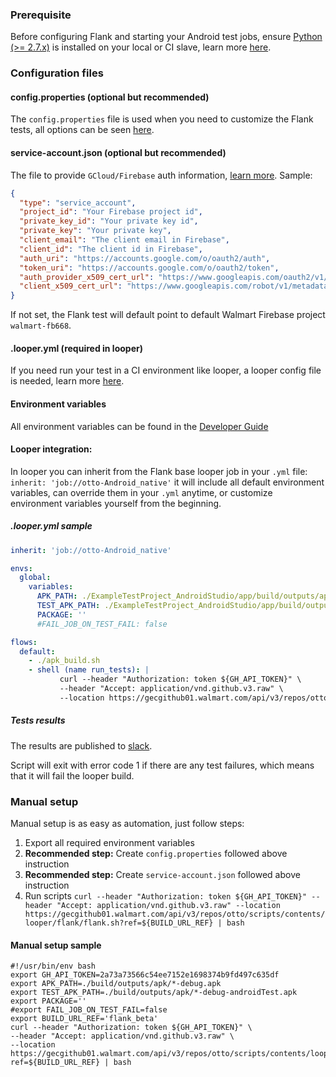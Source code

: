 ### Prerequisite
Before configuring Flank and starting your Android test jobs, ensure [Python (>= 2.7.x)](https://www.python.org/downloads/) is installed on your local or CI slave, learn more [here](https://cloud.google.com/sdk/downloads). 
 
### Configuration files

#### config.properties (optional but recommended)
The `config.properties` file is used when you need to customize the Flank tests, all options can be seen [here](https://github.com/TestArmada/flank#configure-flank).

#### service-account.json (optional but recommended)
The file to provide `GCloud/Firebase` auth information, [learn more](https://cloud.google.com/sdk/gcloud/reference/auth/activate-service-account). Sample:
```json
{
  "type": "service_account",
  "project_id": "Your Firebase project id",
  "private_key_id": "Your private key id",
  "private_key": "Your private key",
  "client_email": "The client email in Firebase",
  "client_id": "The client id in Firebase",
  "auth_uri": "https://accounts.google.com/o/oauth2/auth",
  "token_uri": "https://accounts.google.com/o/oauth2/token",
  "auth_provider_x509_cert_url": "https://www.googleapis.com/oauth2/v1/certs",
  "client_x509_cert_url": "https://www.googleapis.com/robot/v1/metadata/x509/walmart-fb668%40appspot.gserviceaccount.com"
}
```
If not set, the Flank test will default point to default Walmart Firebase project `walmart-fb668`.

#### .looper.yml (required in looper) 
If you need run your test in a CI environment like looper, a looper config file is needed, learn more [here](http://looper.walmart.com/docs/general/looper-yml.html).
 
#### Environment variables 
All environment variables can be found in the [Developer Guide](https://gecgithub01.walmart.com/otto/docs/blob/new-portal/Functional%20Testing/Native%20Android/JAVA/DeveloperGuide.md#environment-variables)
 
#### Looper integration: 
In looper you can inherit from the Flank base looper job in your `.yml` file: `inherit: 'job://otto-Android_native'` it will include all default environment variables, can override them in your `.yml` anytime, or customize environment variables yourself from the beginning. 
 
##### .looper.yml sample
```yml
inherit: 'job://otto-Android_native'

envs:
  global:
    variables:
      APK_PATH: ./ExampleTestProject_AndroidStudio/app/build/outputs/apk/app-debug.apk
      TEST_APK_PATH: ./ExampleTestProject_AndroidStudio/app/build/outputs/apk/app-debug-androidTest.apk
      PACKAGE: ''
      #FAIL_JOB_ON_TEST_FAIL: false

flows:
  default:
    - ./apk_build.sh
    - shell (name run_tests): |
           curl --header "Authorization: token ${GH_API_TOKEN}" \
           --header "Accept: application/vnd.github.v3.raw" \
           --location https://gecgithub01.walmart.com/api/v3/repos/otto/scripts/contents/looper/flank/flank.sh?ref=${BUILD_URL_REF} | bash

```

##### Tests results
The results are published to [slack](https://walmart.slack.com/messages/android_test).

Script will exit with error code 1 if there are any test failures, which means that it will fail the looper build.

### Manual setup
Manual setup is as easy as automation, just follow steps:

1. Export all required environment variables
1. **Recommended step:** Create `config.properties` followed above instruction
1. **Recommended step:** Create `service-account.json` followed above instruction
1. Run scripts `curl --header "Authorization: token ${GH_API_TOKEN}" --header "Accept: application/vnd.github.v3.raw" --location https://gecgithub01.walmart.com/api/v3/repos/otto/scripts/contents/looper/flank/flank.sh?ref=${BUILD_URL_REF} | bash`

#### Manual setup sample
``` 
#!/usr/bin/env bash
export GH_API_TOKEN=2a73a73566c54ee7152e1698374b9fd497c635df
export APK_PATH=./build/outputs/apk/*-debug.apk
export TEST_APK_PATH=./build/outputs/apk/*-debug-androidTest.apk
export PACKAGE=''
#export FAIL_JOB_ON_TEST_FAIL=false
export BUILD_URL_REF='flank_beta'
curl --header "Authorization: token ${GH_API_TOKEN}" \
--header "Accept: application/vnd.github.v3.raw" \
--location https://gecgithub01.walmart.com/api/v3/repos/otto/scripts/contents/looper/flank/flank.sh?ref=${BUILD_URL_REF} | bash
```